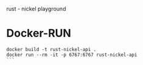 rust - nickel playground

# Docker-RUN 
````
docker build -t rust-nickel-api .
docker run --rm -it -p 6767:6767 rust-nickel-api
```